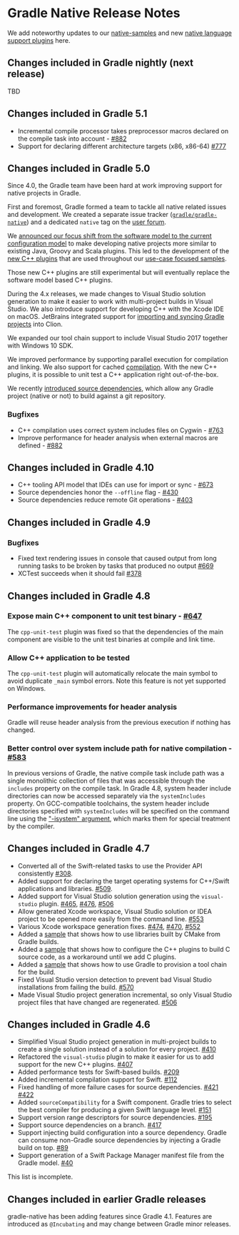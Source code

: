 # Gradle Native Release Notes

We add noteworthy updates to our [native-samples](https://github.com/gradle/native-samples) and new [native language support plugins](https://blog.gradle.org/introducing-the-new-cpp-plugins) here.

## Changes included in Gradle nightly (next release)

TBD

## Changes included in Gradle 5.1

- Incremental compile processor takes preprocessor macros declared on the compile task into account - [#882](https://github.com/gradle/gradle-native/issues/882)
- Support for declaring different architecture targets (x86, x86-64) [#777](https://github.com/gradle/gradle-native/issues/777)

## Changes included in Gradle 5.0

Since 4.0, the Gradle team have been hard at work improving support for native projects in Gradle.

First and foremost, Gradle formed a team to tackle all native related issues and development. We created a separate issue tracker ([`gradle/gradle-native`](https://github.com/gradle/gradle-native)) and a dedicated `native` tag on the [user forum](https://discuss.gradle.org).

We [announced our focus shift from the software model to the current configuration model](https://blog.gradle.org/state-and-future-of-the-gradle-software-model) to make developing native projects more similar to existing Java, Groovy and Scala plugins. This led to the development of the [new C++ plugins](https://blog.gradle.org/introducing-the-new-cpp-plugins) that are used throughout our [use-case focused samples](https://github.com/gradle/native-samples).

Those new C++ plugins are still experimental but will eventually replace the software model based C++ plugins.

During the 4.x releases, we made changes to Visual Studio solution generation to make it easier to work with multi-project builds in Visual Studio. We also introduce support for developing C++ with the Xcode IDE on macOS. JetBrains integrated support for [importing and syncing Gradle projects](https://www.jetbrains.com/help/clion/gradle-support.html) into Clion.

We expanded our tool chain support to include Visual Studio 2017 together with Windows 10 SDK.

We improved performance by supporting parallel execution for compilation and linking.  We also support for cached [compilation](https://docs.gradle.org/4.5/release-notes.html#c/c++-compilation-improvements). With the new C++ plugins, it is possible to unit test a C++ application right out-of-the-box.

We recently [introduced source dependencies](https://blog.gradle.org/introducing-source-dependencies), which allow any Gradle project (native or not) to build against a git repository.

### Bugfixes
- C++ compilation uses correct system includes files on Cygwin - [#763](https://github.com/gradle/gradle-native/issues/763)
- Improve performance for header analysis when external macros are defined - [#882](https://github.com/gradle/gradle-native/issues/882)

## Changes included in Gradle 4.10

- C++ tooling API model that IDEs can use for import or sync - [#673](https://github.com/gradle/gradle-native/issues/673)
- Source dependencies honor the `--offline` flag - [#430](https://github.com/gradle/gradle-native/issues/430)
- Source dependencies reduce remote Git operations - [#403](https://github.com/gradle/gradle-native/issues/403)

## Changes included in Gradle 4.9

### Bugfixes

- Fixed text rendering issues in console that caused output from long running tasks to be broken by tasks that produced no output [#669](https://github.com/gradle/gradle-native/issues/669)
- XCTest succeeds when it should fail [#378](https://github.com/gradle/gradle-native/issues/378)

## Changes included in Gradle 4.8

### Expose main C++ component to unit test binary - [#647](https://github.com/gradle/gradle-native/issues/647)

The `cpp-unit-test` plugin was fixed so that the dependencies of the main component are visible to the unit test binaries at compile and link time. 

### Allow C++ application to be tested

The `cpp-unit-test` plugin will automatically relocate the main symbol to avoid duplicate `_main` symbol errors.
Note this feature is not yet supported on Windows.

### Performance improvements for header analysis

Gradle will reuse header analysis from the previous execution if nothing has changed.

### Better control over system include path for native compilation - [#583](https://github.com/gradle/gradle-native/issues/583)

In previous versions of Gradle, the native compile task include path was a single monolithic collection of files that was accessible through the `includes` property on the compile task.
In Gradle 4.8, system header include directories can now be accessed separately via the `systemIncludes` property. 
On GCC-compatible toolchains, the system header include directories specified with `systemIncludes` will be specified on the command line using the ["-isystem" argument](https://gcc.gnu.org/onlinedocs/gcc/Directory-Options.html), which marks them for special treatment by the compiler.

## Changes included in Gradle 4.7

- Converted all of the Swift-related tasks to use the Provider API consistently [#308](https://github.com/gradle/gradle-native/issues/308).
- Added support for declaring the target operating systems for C++/Swift applications and libraries. [#509](https://github.com/gradle/gradle-native/issues/509).
- Added support for Visual Studio solution generation using the `visual-studio` plugin. [#465](https://github.com/gradle/gradle-native/issues/465), [#476](https://github.com/gradle/gradle-native/issues/476), [#506](https://github.com/gradle/gradle-native/issues/506)
- Allow generated Xcode workspace, Visual Studio solution or IDEA project to be opened more easily from the command line. [#553](https://github.com/gradle/gradle-native/issues/553)
- Various Xcode workspace generation fixes. [#474](https://github.com/gradle/gradle-native/issues/474), [#470](https://github.com/gradle/gradle-native/issues/470), [#552](https://github.com/gradle/gradle-native/issues/552)
- Added a [sample](https://github.com/gradle/native-samples#application-uses-a-library-built-by-cmake-cmake-library) that shows how to use libraries built by CMake from Gradle builds.
- Added a [sample](https://github.com/gradle/native-samples#simple-application-application) that shows how to configure the C++ plugins to build C source code, as a workaround until we add C plugins.
- Added a [sample](https://github.com/gradle/native-samples#provisioning-tool-chains-from-within-gradle-provisionable-tool-chains) that shows how to use Gradle to provision a tool chain for the build.
- Fixed Visual Studio version detection to prevent bad Visual Studio installations from failing the build. [#570](https://github.com/gradle/gradle-native/issues/570)
- Made Visual Studio project generation incremental, so only Visual Studio project files that have changed are regenerated. [#506](https://github.com/gradle/gradle-native/issues/506)

## Changes included in Gradle 4.6

- Simplified Visual Studio project generation in multi-project builds to create a single solution instead of a solution for every project. [#410](https://github.com/gradle/gradle-native/issues/410)
- Refactored the `visual-studio` plugin to make it easier for us to add support for the new C++ plugins. [#407](https://github.com/gradle/gradle-native/issues/407)
- Added performance tests for Swift-based builds. [#209](https://github.com/gradle/gradle-native/issues/209)
- Added incremental compilation support for Swift. [#112](https://github.com/gradle/gradle-native/issues/112)
- Fixed handling of more failure cases for source dependencies. [#421](https://github.com/gradle/gradle-native/issues/421) [#422](https://github.com/gradle/gradle-native/issues/422)
- Added `sourceCompatibility` for a Swift component. Gradle tries to select the best compiler for producing a given Swift language level. [#151](https://github.com/gradle/gradle-native/issues/151)
- Support version range descriptors for source dependencies. [#195](https://github.com/gradle/gradle-native/issues/195)
- Support source dependencies on a branch. [#417](https://github.com/gradle/gradle-native/issues/417)
- Support injecting build configuration into a source dependency. Gradle can consume non-Gradle source dependencies by injecting a Gradle build on top. [#89](https://github.com/gradle/gradle-native/issues/89)
- Support generation of a Swift Package Manager manifest file from the Gradle model. [#40](https://github.com/gradle/gradle-native/issues/40)

This list is incomplete.

## Changes included in earlier Gradle releases

gradle-native has been adding features since Gradle 4.1. Features are introduced as `@Incubating` and may change between Gradle minor releases.
